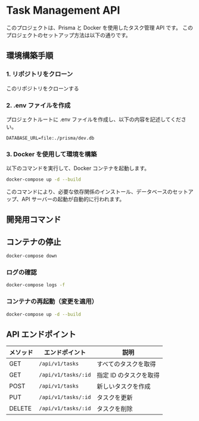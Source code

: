 # Task Management API

このプロジェクトは、Prisma と Docker を使用したタスク管理 API です。
このプロジェクトのセットアップ方法は以下の通りです。

## 環境構築手順

### 1. リポジトリをクローン

このリポジトリをクローンする

### 2. .env ファイルを作成

プロジェクトルートに .env ファイルを作成し、以下の内容を記述してください。

```.env
DATABASE_URL=file:./prisma/dev.db
```

### 3. Docker を使用して環境を構築

以下のコマンドを実行して、Docker コンテナを起動します。

```sh
docker-compose up -d --build
```

このコマンドにより、必要な依存関係のインストール、データベースのセットアップ、API サーバーの起動が自動的に行われます。

## 開発用コマンド

## コンテナの停止

```sh
docker-compose down
```

### ログの確認

```sh
docker-compose logs -f
```

### コンテナの再起動（変更を適用）

```sh
docker-compose up -d --build
```

## API エンドポイント

| メソッド | エンドポイント      | 説明                   |
| -------- | ------------------- | ---------------------- |
| GET      | `/api/v1/tasks`     | すべてのタスクを取得   |
| GET      | `/api/v1/tasks/:id` | 指定 ID のタスクを取得 |
| POST     | `/api/v1/tasks`     | 新しいタスクを作成     |
| PUT      | `/api/v1/tasks/:id` | タスクを更新           |
| DELETE   | `/api/v1/tasks/:id` | タスクを削除           |
